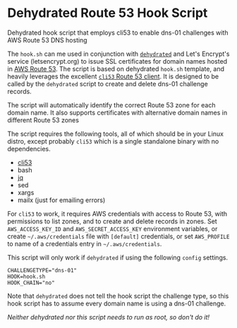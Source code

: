 # Dehydrated Route 53 Hook Script
Dehydrated hook script that employs cli53 to enable dns-01 challenges with AWS Route 53 DNS hosting

The `hook.sh` can me used in conjunction with [`dehydrated`](https://github.com/lukas2511/dehydrated) and Let's Encrypt's service (letsencrypt.org) to issue SSL certificates for domain names hosted in [AWS Route 53](https://aws.amazon.com/route53/). The script is based on dehydrated `hook.sh` template, and heavily leverages the excellent [`cli53` Route 53 client](https://github.com/barnybug/cli53). It is designed to be called by the `dehydrated` script to create and delete dns-01 challenge records.

The script will automatically identify the correct Route 53 zone for each domain name. It also supports certificates with alternative domain names in different Route 53 zones

The script requires the following tools, all of which should be in your Linux distro, except probably `cli53` which is a single standalone binary with no dependencies.
- [cli53](https://github.com/barnybug/cli53)
- bash
- [jq](https://stedolan.github.io/jq/)
- sed
- xargs
- mailx (just for emailing errors)

For `cli53` to work, it requires AWS credentials with access to Route 53, with permissions
to list zones, and to create and delete records in zones. Set `AWS_ACCESS_KEY_ID` and `AWS_SECRET_ACCESS_KEY` environment variables, or create `~/.aws/credentials` file with `[default]` credentials, or set `AWS_PROFILE` to name of a credentials entry in `~/.aws/credentials`.

This script will only work if `dehydrated` if using the following `config` settings.
```
CHALLENGETYPE="dns-01"
HOOK=hook.sh
HOOK_CHAIN="no"
```

Note that `dehydrated` does not tell the hook script the challenge type, so this hook script has to assume every domain name is using a dns-01 challenge.

*Neither dehydrated nor this script needs to run as root, so don't do it!*
